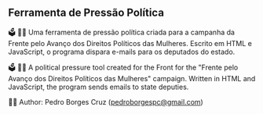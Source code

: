 ## Ferramenta de Pressão Política

🗳️ 🙅‍♀️ Uma ferramenta de pressão política criada para a campanha da Frente pelo Avanço dos Direitos Políticos das Mulheres. Escrito em HTML e JavaScript, o programa dispara e-mails para os deputados do estado.

🗳️ 🙅‍♀️ A political pressure tool created for the Front for the "Frente pelo Avanço dos Direitos Políticos das Mulheres" campaign. Written in HTML and JavaScript, the program sends emails to state deputies.

👨‍💻 Author: Pedro Borges Cruz (pedroborgespc@gmail.com)

